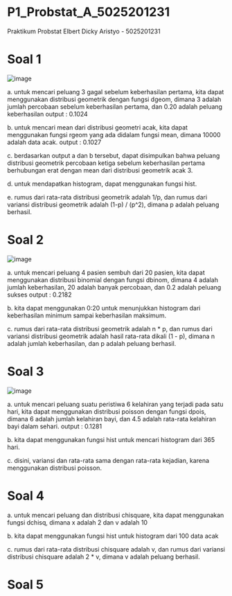 # P1_Probstat_A_5025201231
Praktikum Probstat
Elbert Dicky Aristyo - 5025201231

# Soal 1
![image](https://user-images.githubusercontent.com/55837575/162621239-e8519181-086a-40d5-bcef-e6e427c6c745.png)

a. untuk mencari peluang 3 gagal sebelum keberhasilan pertama, kita dapat menggunakan distribusi geometrik dengan fungsi dgeom, dimana 3 adalah jumlah percobaan sebelum keberhasilan pertama, dan 0.20 adalah peluang keberhasilan
output : 0.1024

b. untuk mencari mean dari distribusi geometri acak, kita dapat menggunakan fungsi rgeom yang ada didalam fungsi mean, dimana 10000 adalah data acak.
output : 0.1027

c. berdasarkan output a dan b tersebut, dapat disimpulkan bahwa peluang distribusi geometrik percobaan ketiga sebelum keberhasilan pertama berhubungan erat dengan mean dari distribusi geometrik acak 3.

d. untuk mendapatkan histogram, dapat menggunakan fungsi hist.

e. rumus dari rata-rata distribusi geometrik adalah 1/p, dan rumus dari variansi distribusi geometrik adalah (1-p) / (p^2), dimana p adalah peluang berhasil.

# Soal 2

![image](https://user-images.githubusercontent.com/55837575/162623647-14cfb47c-e96f-4249-b0b2-b5cb49ab1075.png)

a. untuk mencari peluang 4 pasien sembuh dari 20 pasien, kita dapat menggunakan distribusi binomial dengan fungsi dbinom, dimana 4 adalah jumlah keberhasilan, 20 adalah banyak percobaan, dan 0.2 adalah peluang sukses
output : 0.2182

b. kita dapat menggunakan 0:20 untuk menunjukkan histogram dari keberhasilan minimum sampai keberhasilan maksimum.

c. rumus dari rata-rata distribusi geometrik adalah n * p, dan rumus dari variansi distribusi geometrik adalah hasil rata-rata dikali (1 - p), dimana n adalah jumlah keberhasilan, dan p adalah peluang berhasil.

# Soal 3

![image](https://user-images.githubusercontent.com/55837575/162624354-d4d1124f-66ea-405b-a34a-99af5178961b.png)

a. untuk mencari peluang suatu peristiwa 6 kelahiran yang terjadi pada satu hari, kita dapat menggunakan distribusi poisson dengan fungsi dpois, dimana 6 adalah jumlah kelahiran bayi, dan 4.5 adalah rata-rata kelahiran bayi dalam sehari.
output : 0.1281

b. kita dapat menggunakan fungsi hist untuk mencari histogram dari 365 hari.

c. disini, variansi dan rata-rata sama dengan rata-rata kejadian, karena menggunakan distribusi poisson.

# Soal 4

a. untuk mencari peluang dan distribusi chisquare, kita dapat menggunakan fungsi dchisq, dimana 
x adalah 2 dan v adalah 10

b. kita dapat menggunakan fungsi hist untuk histogram dari 100 data acak

c. rumus dari rata-rata distribusi chisquare adalah v, dan rumus dari variansi distribusi chisquare adalah 2 * v, dimana v adalah peluang berhasil.

# Soal 5
